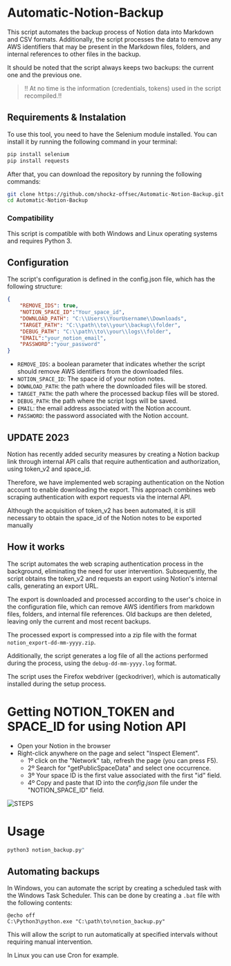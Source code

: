 # Automatic-Notion-Backup
This script automates the backup process of Notion data into Markdown and CSV formats. Additionally, the script processes the data to remove any AWS identifiers that may be present in the Markdown files, folders, and internal references to other files in the backup.

It should be noted that the script always keeps two backups: the current one and the previous one.

> !! At no time is the information (credentials, tokens) used in the script recompiled.!!

## Requirements & Instalation
To use this tool, you need to have the Selenium module installed. You can install it by running the following command in your terminal:

```bash
pip install selenium
pip install requests
```

After that, you can download the repository by running the following commands:

```bash
git clone https://github.com/shockz-offsec/Automatic-Notion-Backup.git
cd Automatic-Notion-Backup
```

### Compatibility

This script is compatible with both Windows and Linux operating systems and requires Python 3.

## Configuration

The script's configuration is defined in the config.json file, which has the following structure:

```json
{
    "REMOVE_IDS": true,
    "NOTION_SPACE_ID":"Your_space_id",
    "DOWNLOAD_PATH": "C:\\Users\\YourUsername\\Downloads",
    "TARGET_PATH": "C:\\path\\to\\your\\backup\\folder",
    "DEBUG_PATH": "C:\\path\\to\\your\\logs\\folder",
    "EMAIL":"your_notion_email",
    "PASSWORD":"your_password"
}
```

* `REMOVE_IDS`: a boolean parameter that indicates whether the script should remove AWS identifiers from the downloaded files.
* `NOTION_SPACE_ID`: The space id of your notion notes.
* `DOWNLOAD_PATH`: the path where the downloaded files will be stored.
* `TARGET_PATH`: the path where the processed backup files will be stored.
* `DEBUG_PATH`: the path where the script logs will be saved.
* `EMAIL`: the email address associated with the Notion account.
* `PASSWORD`: the password associated with the Notion account.

## UPDATE 2023
Notion has recently added security measures by creating a Notion backup link through internal API calls that require authentication and authorization, using token_v2 and space_id. 

Therefore, we have implemented web scraping authentication on the Notion account to enable downloading the export. This approach combines web scraping authentication with export requests via the internal API. 

Although the acquisition of token_v2 has been automated, it is still necessary to obtain the space_id of the Notion notes to be exported manually

## How it works

The script automates the web scraping authentication process in the background, eliminating the need for user intervention. Subsequently, the script obtains the token_v2 and requests an export using Notion's internal calls, generating an export URL. 

The export is downloaded and processed according to the user's choice in the configuration file, which can remove AWS identifiers from markdown files, folders, and internal file references. Old backups are then deleted, leaving only the current and most recent backups. 

The processed export is compressed into a zip file with the format `notion_export-dd-mm-yyyy.zip`. 

Additionally, the script generates a log file of all the actions performed during the process, using the `debug-dd-mm-yyyy.log` format.

The script uses the Firefox webdriver (geckodriver), which is automatically installed during the setup process.


# Getting NOTION_TOKEN and SPACE_ID for using Notion API

- Open your Notion in the browser
- Right-click anywhere on the page and select "Inspect Element".
  - 1º click on the "Network" tab, refresh the page (you can press F5).
  - 2º Search for "getPublicSpaceData" and select one occurrence.
  - 3º Your space ID is the first value associated with the first "id" field.
  - 4º Copy and paste that ID into the *config.json* file under the "NOTION_SPACE_ID" field.
  
![STEPS](https://user-images.githubusercontent.com/67438760/230782980-9794d5d9-1045-4f2a-923b-396b0725f255.png)

# Usage

```bash
python3 notion_backup.py"
```

## Automating backups

In Windows, you can automate the script by creating a scheduled task with the Windows Task Scheduler. This can be done by creating a `.bat` file with the following contents:

```batch
@echo off
C:\Python3\python.exe "C:\path\to\notion_backup.py"
```
This will allow the script to run automatically at specified intervals without requiring manual intervention.

In Linux you can use Cron for example.
